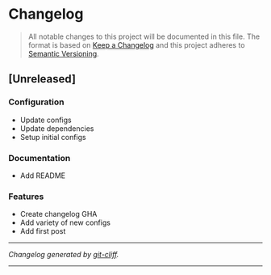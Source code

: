 # Changelog

> All notable changes to this project will be documented in this file. The format is based on
[Keep a Changelog](http://keepachangelog.com/) and this project adheres to
[Semantic Versioning](http://semver.org/).

## [Unreleased]

### Configuration

- Update configs
- Update dependencies
- Setup initial configs

### Documentation

- Add README

### Features

- Create changelog GHA
- Add variety of new configs
- Add first post

***
*Changelog generated by [git-cliff](https://github.com/orhun/git-cliff).*
***
